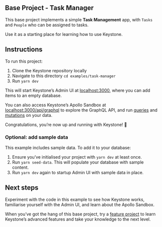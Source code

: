 ## Base Project - Task Manager

This base project implements a simple **Task Management** app, with `Tasks` and `People` who can be assigned to tasks.

Use it as a starting place for learning how to use Keystone.

## Instructions

To run this project:

1. Clone the Keystone repository locally
2. Navigate to this directory `cd examples/task-manager`
3. Run `yarn dev`

This will start Keystone’s Admin UI at [localhost:3000](http://localhost:3000), where you can add items to an empty database.

You can also access Keystone’s Apollo Sandbox at [localhost:3000/api/graphql](http://localhost:3000/api/graphql) to explore the GraphQL API, and run [queries](https://keystonejs.com/docs/guides/filters) and [mutations](https://keystonejs.com/docs/apis/graphql#mutations) on your data.

Congratulations, you’re now up and running with Keystone! 🚀

### Optional: add sample data

This example includes sample data. To add it to your database:

1. Ensure you’ve initialised your project with `yarn dev` at least once.
2. Run `yarn seed-data`. This will populate your database with sample content.
3. Run `yarn dev` again to startup Admin UI with sample data in place.

## Next steps

Experiment with the code in this example to see how Keystone works, familiarise yourself with the Admin UI, and learn about the Apollo Sandbox.

When you’ve got the hang of this base project, try a [feature project](../) to learn Keystone’s advanced features and take your knowledge to the next level.

